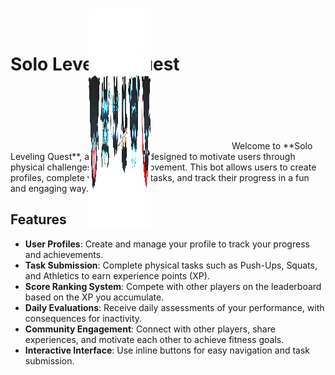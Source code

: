 # Solo Leveling Quest
<img src="./images/banner.jpg" style="transform: rotate(90deg);width: 350px;height: 100px;">
Welcome to **Solo Leveling Quest**, a Telegram bot designed to motivate users through physical challenges and self-improvement. This bot allows users to create profiles, complete various fitness tasks, and track their progress in a fun and engaging way.

## Features
- **User Profiles**: Create and manage your profile to track your progress and achievements.
- **Task Submission**: Complete physical tasks such as Push-Ups, Squats, and Athletics to earn experience points (XP).
- **Score Ranking System**: Compete with other players on the leaderboard based on the XP you accumulate.
- **Daily Evaluations**: Receive daily assessments of your performance, with consequences for inactivity.
- **Community Engagement**: Connect with other players, share experiences, and motivate each other to achieve fitness goals.
- **Interactive Interface**: Use inline buttons for easy navigation and task submission.
